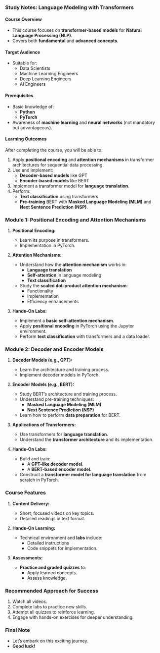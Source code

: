 ### Study Notes: Language Modeling with Transformers

#### **Course Overview**

- This course focuses on **transformer-based models** for **Natural Language Processing (NLP)**.
- Covers both **fundamental** and **advanced concepts**.

#### **Target Audience**

- Suitable for:
  - Data Scientists
  - Machine Learning Engineers
  - Deep Learning Engineers
  - AI Engineers

#### **Prerequisites**

- Basic knowledge of:
  - **Python**
  - **PyTorch**
- Awareness of **machine learning** and **neural networks** (not mandatory but advantageous).

#### **Learning Outcomes**

After completing the course, you will be able to:

1. Apply **positional encoding** and **attention mechanisms** in transformer architectures for sequential data processing.
2. Use and implement:
   - **Decoder-based models** like GPT
   - **Encoder-based models** like BERT
3. Implement a transformer model for **language translation**.
4. Perform:
   - **Text classification** using transformers
   - **Pre-training** BERT with **Masked Language Modeling (MLM)** and **Next Sentence Prediction (NSP)**.

### **Module 1: Positional Encoding and Attention Mechanisms**

1. **Positional Encoding:**

   - Learn its purpose in transformers.
   - Implementation in PyTorch.

2. **Attention Mechanisms:**

   - Understand how the **attention mechanism** works in:
     - **Language translation**
     - **Self-attention** in language modeling
     - **Text classification**
   - Study the **scaled dot-product attention mechanism**:
     - Functionality
     - Implementation
     - Efficiency enhancements

3. **Hands-On Labs:**
   - Implement a **basic self-attention mechanism**.
   - Apply **positional encoding** in PyTorch using the Jupyter environment.
   - Perform **text classification** with transformers and a data loader.

### **Module 2: Decoder and Encoder Models**

1. **Decoder Models (e.g., GPT):**

   - Learn the architecture and training process.
   - Implement decoder models in PyTorch.

2. **Encoder Models (e.g., BERT):**

   - Study BERT’s architecture and training process.
   - Understand pre-training techniques:
     - **Masked Language Modeling (MLM)**
     - **Next Sentence Prediction (NSP)**
   - Learn how to perform **data preparation** for BERT.

3. **Applications of Transformers:**

   - Use transformers for **language translation**.
   - Understand the **transformer architecture** and its implementation.

4. **Hands-On Labs:**
   - Build and train:
     - A **GPT-like decoder model**.
     - A **BERT-based encoder model**.
   - Construct a **transformer model for language translation** from scratch in PyTorch.

### **Course Features**

1. **Content Delivery:**

   - Short, focused videos on key topics.
   - Detailed readings in text format.

2. **Hands-On Learning:**

   - Technical environment and **labs** include:
     - Detailed instructions
     - Code snippets for implementation.

3. **Assessments:**
   - **Practice and graded quizzes** to:
     - Apply learned concepts.
     - Assess knowledge.

### **Recommended Approach for Success**

1. Watch all videos.
2. Complete labs to practice new skills.
3. Attempt all quizzes to reinforce learning.
4. Engage with hands-on exercises for deeper understanding.

### **Final Note**

- Let’s embark on this exciting journey.
- **Good luck!**
